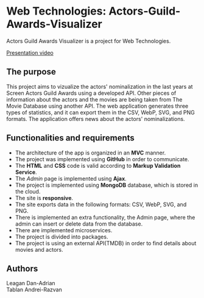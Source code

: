 # Web Technologies: Actors-Guild-Awards-Visualizer 

Actors Guild Awards Visualizer is a project for Web Technologies. 

[Presentation video](https://youtu.be/qq6ZvO0xW38)
## The purpose 

This project aims to vizualize the actors' nominalization in the last years at Screen Actors Guild Awards using a developed API. Other pieces of information about the actors and the movies are being taken from The Movie Database using another API. The web application generates three types of statistics, and it can export them in the CSV, WebP, SVG, and PNG formats. The application offers news about the actors' nominalizations.

## Functionalities and requirements

* The architecture of the app is organized in an **MVC** manner. 
* The project was implemented using **GitHub** in order to communicate.
* The **HTML** and **CSS** code is valid according to **Markup Validation Service**.
* The *Admin* page is implemented using **Ajax**.
* The project is implemented using **MongoDB** database, which is stored in the cloud.
* The site is **responsive**.
* The site exports data in the following formats: CSV, WebP, SVG, and PNG.
* There is implemented an extra functionality, the Admin page, where the admin can insert or delete data from the database.
* There are implemented microservices.
* The project is divided into packages.
* The project is using an external API(TMDB) in order to find details about movies and actors.
## Authors
Leagan Dan-Adrian <br />
Tablan Andrei-Razvan
